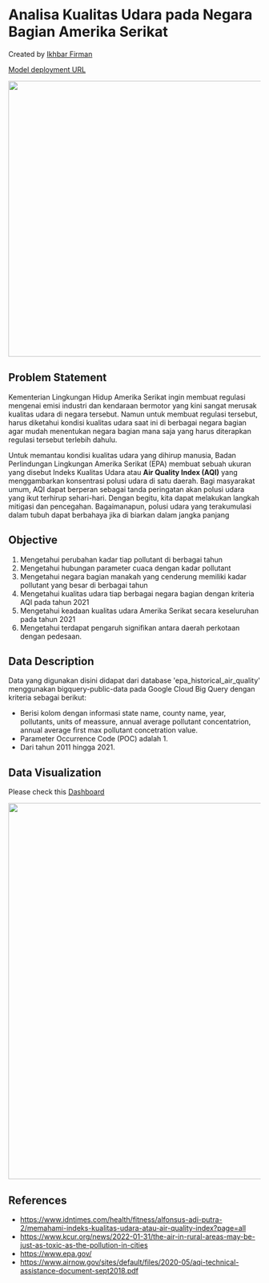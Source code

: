 # Analisa Kualitas Udara pada Negara Bagian Amerika Serikat

Created by [Ikhbar Firman](https://github.com/ikhbarfirman)

[Model deployment URL](https://ikhbar-firman-ftds-014-p0m1.herokuapp.com/)

<div align="center">
  <p>
    <a align="center">
      <img width="550" src="https://camo.githubusercontent.com/45ee38bc4f423575c307dd3e769a97276ef2c02fa6c8c809b847351860f09da4/68747470733a2f2f75706c6f61642e77696b696d656469612e6f72672f77696b6970656469612f636f6d6d6f6e732f7468756d622f312f31342f4169725f506f6c6c7574696f6e2d436175736573253236456666656374732e7376672f3130353270782d4169725f506f6c6c7574696f6e2d436175736573253236456666656374732e7376672e706e67"></a>
  </p>
</div>  

## Problem Statement

Kementerian Lingkungan Hidup Amerika Serikat ingin membuat regulasi mengenai emisi industri dan kendaraan bermotor yang kini sangat merusak kualitas udara di negara tersebut. Namun untuk membuat regulasi tersebut, harus diketahui kondisi kualitas udara saat ini di berbagai negara bagian agar mudah menentukan negara bagian mana saja yang harus diterapkan regulasi tersebut terlebih dahulu.

Untuk memantau kondisi kualitas udara yang dihirup manusia, Badan Perlindungan Lingkungan Amerika Serikat (EPA) membuat sebuah ukuran yang disebut Indeks Kualitas Udara atau **Air Quality Index (AQI)** yang menggambarkan konsentrasi polusi udara di satu daerah. Bagi masyarakat umum, AQI dapat berperan sebagai tanda peringatan akan polusi udara yang ikut terhirup sehari-hari. Dengan begitu, kita dapat melakukan langkah mitigasi dan pencegahan. Bagaimanapun, polusi udara yang terakumulasi dalam tubuh dapat berbahaya jika di biarkan dalam jangka panjang

## Objective
1. Mengetahui perubahan kadar tiap pollutant di berbagai tahun
2. Mengetahui hubungan parameter cuaca dengan kadar pollutant
3. Mengetahui negara bagian manakah yang cenderung memiliki kadar pollutant yang besar di berbagai tahun
4. Mengetahui kualitas udara tiap berbagai negara bagian dengan kriteria AQI pada tahun 2021
5. Mengetahui keadaan kualitas udara Amerika Serikat secara keseluruhan pada tahun 2021
6. Mengetahui terdapat pengaruh signifikan antara daerah perkotaan dengan pedesaan.

## Data Description
Data yang digunakan disini didapat dari database 'epa_historical_air_quality' menggunakan bigquery-public-data pada Google Cloud Big Query dengan kriteria sebagai berikut:

- Berisi kolom dengan informasi state name, county name, year, pollutants, units of meassure, annual average pollutant concentatrion, annual average first max pollutant concetration value.
- Parameter Occurrence Code (POC) adalah 1.
- Dari tahun 2011 hingga 2021.

## Data Visualization
Please check this [Dashboard](https://frontend-ikhbarp2ml2.herokuapp.com/)
<div align="center">
<img src = "https://user-images.githubusercontent.com/108855393/195713621-308ab0c1-3d8c-4093-9d4d-c71491d25bfa.png" width = 750\>
</div>

## References
- https://www.idntimes.com/health/fitness/alfonsus-adi-putra-2/memahami-indeks-kualitas-udara-atau-air-quality-index?page=all
- https://www.kcur.org/news/2022-01-31/the-air-in-rural-areas-may-be-just-as-toxic-as-the-pollution-in-cities
- https://www.epa.gov/
- https://www.airnow.gov/sites/default/files/2020-05/aqi-technical-assistance-document-sept2018.pdf
